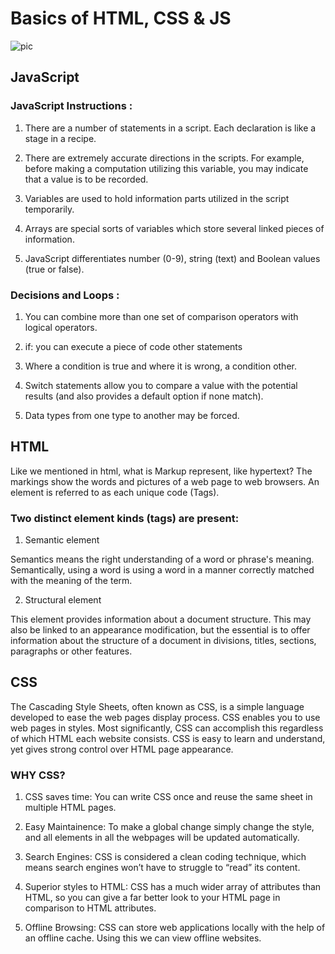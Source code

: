 # Basics of HTML, CSS & JS

![pic](https://i.workana.com/wp-content/uploads/2018/11/css-1.jpg)

## JavaScript

### JavaScript Instructions :

1. There are a number of statements in a script. Each declaration is like a stage in a recipe.

2. There are extremely accurate directions in the scripts. For example, before making a computation utilizing this variable, you may indicate that a value is to be recorded.

3. Variables are used to hold information parts utilized in the script temporarily.

4. Arrays are special sorts of variables which store several linked pieces of information.

5. JavaScript differentiates number (0-9), string (text) and Boolean values (true or false).

### Decisions and Loops :

1. You can combine more than one set of comparison operators with logical operators.

2. if: you can execute a piece of code other statements

3. Where a condition is true and where it is wrong, a condition other.

4. Switch statements allow you to compare a value with the potential results (and also provides a default option if none match).

5. Data types from one type to another may be forced.

## HTML

Like we mentioned in html, what is Markup represent, like hypertext?
The markings show the words and pictures of a web page to web browsers. An element is referred to as each unique code (Tags).

### Two distinct element kinds (tags) are present:

1. Semantic element

Semantics means the right understanding of a word or phrase's meaning. Semantically, using a word is using a word in a manner correctly matched with the meaning of the term.

2. Structural element 

This element provides information about a document structure. This may also be linked to an appearance modification, but the essential is to offer information about the structure of a document in divisions, titles, sections, paragraphs or other features.

## CSS

The Cascading Style Sheets, often known as CSS, is a simple language developed to ease the web pages display process. CSS enables you to use web pages in styles. Most significantly, CSS can accomplish this regardless of which HTML each website consists.
CSS is easy to learn and understand, yet gives strong control over HTML page appearance.

### WHY CSS? 

1. CSS saves time: You can write CSS once and reuse the same sheet in multiple HTML pages.

2. Easy Maintainence: To make a global change simply change the style, and all elements in all the webpages will be updated automatically.

3. Search Engines: CSS is considered a clean coding technique, which means search engines won’t have to struggle to “read” its content.

4. Superior styles to HTML: CSS has a much wider array of attributes than HTML, so you can give a far better look to your HTML page in comparison to HTML attributes.

5. Offline Browsing: CSS can store web applications locally with the help of an offline cache. Using this we can view offline websites.